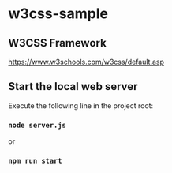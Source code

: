 # w3css-sample

## W3CSS Framework
https://www.w3schools.com/w3css/default.asp

## Start the local web server
Execute the following line in the project root:
### <code>node server.js</code>
or
### <code>npm run start</code>